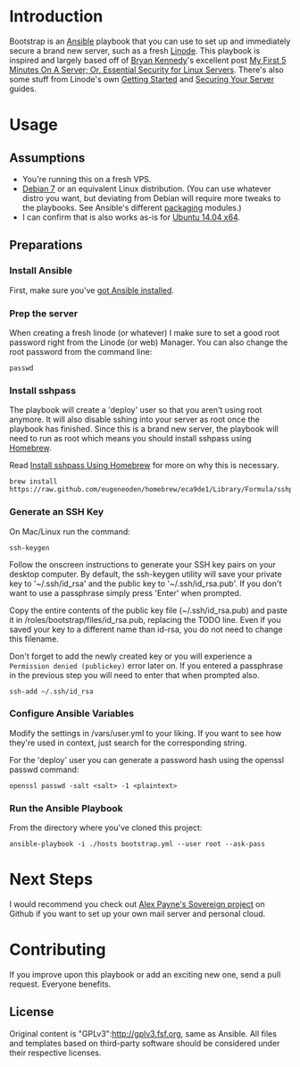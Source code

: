 # Introduction

Bootstrap is an [Ansible](http://ansibleworks.com) playbook that you can use to set up and immediately secure a brand new server, such as a fresh [Linode](https://www.linode.com/?r=1b44d47e6692b615dca06f2233fa741744a8ccb5). This playbook is inspired and largely based off of [Bryan Kennedy](http://plusbryan.com)'s excellent post [My First 5 Minutes On A Server; Or, Essential Security for Linux Servers](http://plusbryan.com/my-first-5-minutes-on-a-server-or-essential-security-for-linux-servers). There's also some stuff from Linode's own [Getting Started](https://library.linode.com/getting-started) and [Securing Your Server](https://library.linode.com/securing-your-server) guides.

# Usage

## Assumptions

* You're running this on a fresh VPS.
* [Debian 7](http://www.debian.org/News/2013/20130504) or an equivalent Linux distribution. (You can use whatever distro you want, but deviating from Debian will require more tweaks to the playbooks. See Ansible's different [packaging](http://www.ansibleworks.com/docs/modules.html#packaging) modules.)
* I can confirm that is also works as-is for [Ubuntu 14.04 x64](http://releases.ubuntu.com/14.04/).

## Preparations

### Install Ansible

First, make sure you've [got Ansible installed](http://www.ansibleworks.com/docs/intro_installation.html).

### Prep the server

When creating a fresh linode (or whatever) I make sure to set a good root password right from the Linode (or web) Manager. You can also change the root password from the command line:

    passwd

### Install sshpass

The playbook will create a 'deploy' user so that you aren't using root anymore. It will also disable sshing into your server as root once the playbook has finished. Since this is a brand new server, the playbook will need to run as root which means you should install sshpass using [Homebrew](http://brew.sh).

Read [Install sshpass Using Homebrew](http://lalyos.github.io/blog/2013/09/30/install-sshpass-on-mac/) for more on why this is necessary.

    brew install https://raw.github.com/eugeneoden/homebrew/eca9de1/Library/Formula/sshpass.rb

### Generate an SSH Key

On Mac/Linux run the command:

    ssh-keygen

Follow the onscreen instructions to generate your SSH key pairs on your desktop computer. By default, the ssh-keygen utility will save your private key to '~/.ssh/id_rsa' and the public key to '~/.ssh/id_rsa.pub'. If you don't want to use a passphrase simply press 'Enter' when prompted.

Copy the entire contents of the public key file (~/.ssh/id_rsa.pub) and paste it in /roles/bootstrap/files/id_rsa.pub, replacing the TODO line. Even if you saved your key to a different name than id-rsa, you do not need to change this filename.

Don't forget to add the newly created key or you will experience a `Permission denied (publickey)` error later on. If you entered a passphrase in the previous step you will need to enter that when prompted also.

    ssh-add ~/.ssh/id_rsa

### Configure Ansible Variables

Modify the settings in /vars/user.yml to your liking. If you want to see how they're used in context, just search for the corresponding string.

For the 'deploy' user you can generate a password hash using the openssl passwd command:

    openssl passwd -salt <salt> -1 <plaintext>

### Run the Ansible Playbook

From the directory where you've cloned this project:

    ansible-playbook -i ./hosts bootstrap.yml --user root --ask-pass

# Next Steps

I would recommend you check out [Alex Payne's Sovereign project](https://github.com/al3x/sovereign) on Github if you want to set up your own mail server and personal cloud. 

# Contributing

If you improve upon this playbook or add an exciting new one, send a pull request. Everyone benefits.

## License

Original content is "GPLv3":http://gplv3.fsf.org, same as Ansible. All files and templates based on third-party software should be considered under their respective licenses.